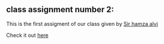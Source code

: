 ## class assignment number 2:

This is the first assigment of our class given by [Sir hamza alvi](https://www.linkedin.com/in/hamza-a-67b512ba/)

Check it out [here](https://class-assignments-gamma.vercel.app/)